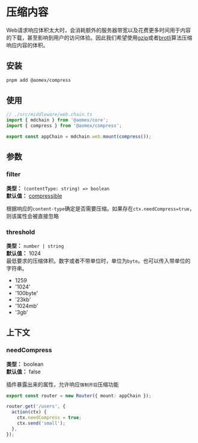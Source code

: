 # 压缩内容

Web请求响应体积太大时，会消耗额外的服务器带宽以及花费更多时间用于内容的下载，甚至影响到用户的访问体验。因此我们希望使用[gzip](https://www.gzip.org)或者[brotli](https://github.com/google/brotli)算法压缩响应内容的体积。

## 安装

```bash
pnpm add @aomex/compress
```

## 使用

```typescript
// ./src/middleware/web.chain.ts
import { mdchain } from '@aomex/core';
import { compress } from '@aomex/compress';

export const appChain = mdchain.web.mount(compress());
```

## 参数

### filter

**类型：** `(contentType: string) => boolean`<br>
**默认值：** [compressible](https://www.npmjs.com/package/compressible)

根据响应的`content-type`确定是否需要压缩。如果存在`ctx.needCompress=true`，则该属性会被直接忽略<br>

### threshold

**类型：** `number | string`<br>
**默认值：** 1024<br>
最低要求的压缩体积。数字或者不带单位时，单位为`byte`。也可以传入带单位的字符串。

- 1259
- '1024'
- '100byte'
- '23kb'
- '1024mb'
- '3gb'

## 上下文

### needCompress

**类型：** boolean<br>
**默认值：** false<br>

插件暴露出来的属性，允许响应`强制开启`压缩功能<br>

```typescript
export const router = new Router({ mount: appChain });

router.get('/users', {
  action(ctx) {
    ctx.needCompress = true;
    ctx.send('small');
  },
});
```
